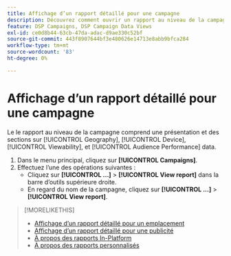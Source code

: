 ```yaml
---
title: Affichage d’un rapport détaillé pour une campagne
description: Découvrez comment ouvrir un rapport au niveau de la campagne avec des sections sur la géographie, l’appareil, la visibilité et les données de performances de l’audience.
feature: DSP Campaigns, DSP Campaign Data Views
exl-id: ce0d8b44-63cb-47da-adac-d9ae330c52bf
source-git-commit: 443f8907644bf3e480626e14713e8abb9bfca284
workflow-type: tm+mt
source-wordcount: '83'
ht-degree: 0%

---
```


# Affichage d’un rapport détaillé pour une campagne

Le <!--legacy --> le rapport au niveau de la campagne comprend une présentation et des sections sur [!UICONTROL Geography], [!UICONTROL Device], [!UICONTROL Viewability], et [!UICONTROL Audience Performance] data.

1. Dans le menu principal, cliquez sur **[!UICONTROL Campaigns]**.
1. Effectuez l’une des opérations suivantes :
   * Cliquez sur **[!UICONTROL ...]** > **[!UICONTROL View report]** dans la barre d’outils supérieure droite.
   * En regard du nom de la campagne, cliquez sur  **[!UICONTROL ...]** > **[!UICONTROL View report]**.

>[!MORELIKETHIS]
>
>* [Affichage d’un rapport détaillé pour un emplacement](/help/dsp/campaign-management/placements/placement-view-report.md)
>* [Affichage d’un rapport détaillé pour une publicité](/help/dsp/campaign-management/ads/ad-view-report.md)
>* [À propos des rapports In-Platform](/help/dsp/campaign-management/reports/campaign-reports-about.md)
>* [À propos des rapports personnalisés](/help/dsp/reports/report-about.md)

